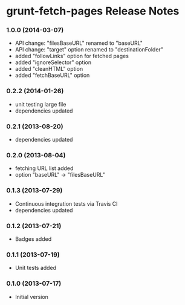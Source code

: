 # grunt-fetch-pages Release Notes

### 1.0.0 (2014-03-07)
 * API change: "filesBaseURL" renamed to "baseURL"
 * API change: "target" option renamed to "destinationFolder"
 * added "followLinks" option for fetched pages
 * added "ignoreSelector" option
 * added "cleanHTML" option
 * added "fetchBaseURL" option

### 0.2.2 (2014-01-26)
 * unit testing large file
 * dependencies updated

### 0.2.1 (2013-08-20)
 * dependencies updated

### 0.2.0 (2013-08-04)
 * fetching URL list added
 * option "baseURL" -> "filesBaseURL"

### 0.1.3 (2013-07-29)
 * Continuous integration tests via Travis CI
 * dependencies updated

### 0.1.2 (2013-07-21)
 * Badges added

### 0.1.1 (2013-07-19)
 * Unit tests added

### 0.1.0 (2013-07-17)
 * Initial version
